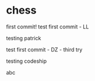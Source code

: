 # chess

first commit!
test first commit - LL

testing patrick

test first commit - DZ - third try

testing codeship

abc
